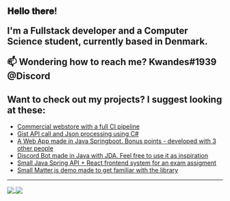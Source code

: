 <h2> 𝐇𝐞𝐥𝐥𝐨 𝐭𝐡𝐞𝐫𝐞!
  
I'm a Fullstack developer and a Computer Science student, currently based in Denmark.

📫 Wondering how to reach me? **Kwandes#1939 @Discord**

## Want to check out my projects? I suggest looking at these:
- [Commercial webstore with a full CI pipeline](https://github.com/Kwandes/treecreate)
- [Gist API call and Json processing using C#](https://github.com/Kwandes/TheKings)
- [A Web App made in Java Springboot. Bonus points - developed with 3 other people](https://github.com/Kwandes/motorhome)
- [Discord Bot made in Java with JDA. Feel free to use it as inspiration](https://github.com/Kwandes/BobTheDiscordBot)
- [Small Java Spring API + React frontend system for an exam assigment](https://github.com/Kwandes/sonito)
- [Small Matter.js demo made to get familiar with the library](https://github.com/Kwandes/physicicle)

----

<a href="https://github.com/anuraghazra/github-readme-stats">
  <img align="center" src="https://github-readme-stats.vercel.app/api?username=kwandes&show_icons=true&theme=radical&include_all_commits=true&count_private=true&custom_title=My github stats&hide_border=true" />
</a>
<a href="https://github.com/anuraghazra/github-readme-stats">
  <img align="center" src="https://github-readme-stats.vercel.app/api/top-langs/?username=kwandes&layout=compact&theme=radical&langs_count=8&hide_border=true" />
</a>
